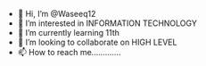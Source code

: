 - 👋 Hi, I’m @Waseeq12
- 👀 I’m interested in INFORMATION TECHNOLOGY
- 🌱 I’m currently learning 11th
- 💞️ I’m looking to collaborate on HIGH LEVEL
- 📫 How to reach me.............


